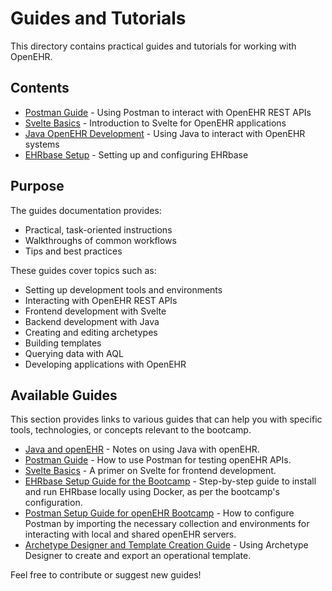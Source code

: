 # Guides and Tutorials

This directory contains practical guides and tutorials for working with OpenEHR.

## Contents

- [Postman Guide](postman_guide.md) - Using Postman to interact with OpenEHR REST APIs
- [Svelte Basics](svelte_basics.md) - Introduction to Svelte for OpenEHR applications
- [Java OpenEHR Development](java_openehr.md) - Using Java to interact with OpenEHR systems
- [EHRbase Setup](ehrbase_setup.md) - Setting up and configuring EHRbase

## Purpose

The guides documentation provides:

- Practical, task-oriented instructions
- Walkthroughs of common workflows
- Tips and best practices

These guides cover topics such as:

- Setting up development tools and environments
- Interacting with OpenEHR REST APIs
- Frontend development with Svelte
- Backend development with Java
- Creating and editing archetypes
- Building templates
- Querying data with AQL
- Developing applications with OpenEHR

## Available Guides

This section provides links to various guides that can help you with specific tools, technologies, or concepts relevant to the bootcamp.

*   [Java and openEHR](./java_openehr.md) - Notes on using Java with openEHR.
*   [Postman Guide](./postman_guide.md) - How to use Postman for testing openEHR APIs.
*   [Svelte Basics](./svelte_basics.md) - A primer on Svelte for frontend development.
*   [EHRbase Setup Guide for the Bootcamp](./ehrbase_setup.md) - Step-by-step guide to install and run EHRbase locally using Docker, as per the bootcamp's configuration.
*   [Postman Setup Guide for openEHR Bootcamp](./postman_guide.md) - How to configure Postman by importing the necessary collection and environments for interacting with local and shared openEHR servers.
*   [Archetype Designer and Template Creation Guide](./archetype_designer_template_creation.md) - Using Archetype Designer to create and export an operational template.

Feel free to contribute or suggest new guides!
